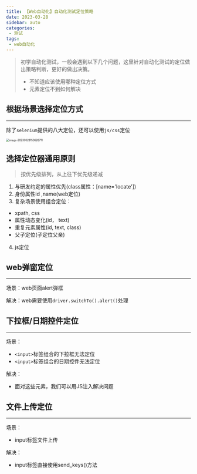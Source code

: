 ```yaml
---
title: 【Web自动化】自动化测试定位策略
date: 2023-03-28
sidebar: auto
categories:
 - 测试
tags:
 - web自动化
---
```


> 初学自动化测试，一般会遇到以下几个问题，这里针对自动化测试的定位做出策略判断，更好的做出决策。
>
> - 不知道应该使用哪种定位方式
> - 元素定位不到如何解决

## 根据场景选择定位方式

---

除了`selenium`提供的八大定位，还可以使用`js/css`定位

<img src="http://cdn.cookcode.xyz/img/blog/image-20230328153626711.png" alt="image-20230328153626711" style="zoom:50%;" />

## 选择定位器通用原则

> 按优先级排列，从上往下优先级递减

1. 与研发约定的属性优先(class属性：[name='locate'])
2. 身份属性id ,name(web定位)
3. 复杂场景使用组合定位：

- xpath, css
- 属性动态变化(id， text)
- 重复元素属性(id, text, class)
- 父子定位(子定位父亲)

4. js定位

## web弹窗定位

---

场景：web页面alert弹框

解决：web需要使用`driver.switchTo().alert()`处理

## 下拉框/日期控件定位

---

场景：

- `<input>`标签组合的下拉框无法定位
- `<input>`标签组合的日期控件无法定位

解决：

- 面对这些元素，我们可以用JS注入解决问题

## 文件上传定位

---

场景：

- input标签文件上传

解决：

- input标签直接使用send_keys()方法
